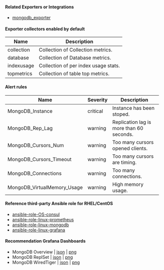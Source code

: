 #### Related Exporters or Integrations
- [mongodb_exporter](https://github.com/percona/mongodb_exporter)

#### Exporter collectors enabled by default
Name|Description 
-|-
collection|Collection of Collection metrics.
database|Collection of Database metrics.
indexusage|Collection of per index usage stats.
topmetrics|Collection of table top metrics.


#### Alert rules
Name|Severity|Description
-|-|-
MongoDB_Instance|critical|Instance has been stoped.
MongoDB_Rep_Lag|warning|Replication lag is more than 60 seconds.
MongoDB_Cursors_Num|warning|Too many cursors opened clients.
MongoDB_Cursors_Timeout|warning|Too many cursors are timing.
MongoDB_Connections|warning|Too many connections.
MongoDB_VirtualMemory_Usage|warning|High memory usage.


#### Reference third-party Ansible role for RHEL/CentOS
- [ansible-role-OS-consul](https://github.com/goldstrike77/ansible-role-OS-consul)
- [ansible-role-linux-prometheus](https://github.com/goldstrike77/ansible-role-linux-prometheus)
- [ansible-role-linux-mongodb](https://github.com/goldstrike77/ansible-role-linux-mongodb)
- [ansible-role-linux-grafana](https://github.com/goldstrike77/ansible-role-linux-grafana)

#### Recommendation Grafana Dashboards
- MongoDB Overview | [json](https://raw.githubusercontent.com/goldstrike77/ansible-role-linux-grafana/master/files/dashboards/Databases/MongoDB_Overview.json) | [png](https://raw.githubusercontent.com/goldstrike77/Screenshots/master/Grafana/Databases/MongoDB_Overview.png)
- MongoDB ReplSet | [json](https://raw.githubusercontent.com/goldstrike77/ansible-role-linux-grafana/master/files/dashboards/Databases/MongoDB_ReplSet.json) | [png](https://raw.githubusercontent.com/goldstrike77/Screenshots/master/Grafana/Databases/MongoDB_ReplSet.png)
- MongoDB WiredTiger | [json](https://raw.githubusercontent.com/goldstrike77/ansible-role-linux-grafana/master/files/dashboards/Databases/MongoDB_WiredTiger.json) | [png](https://raw.githubusercontent.com/goldstrike77/Screenshots/master/Grafana/Databases/MongoDB_WiredTiger.png)
